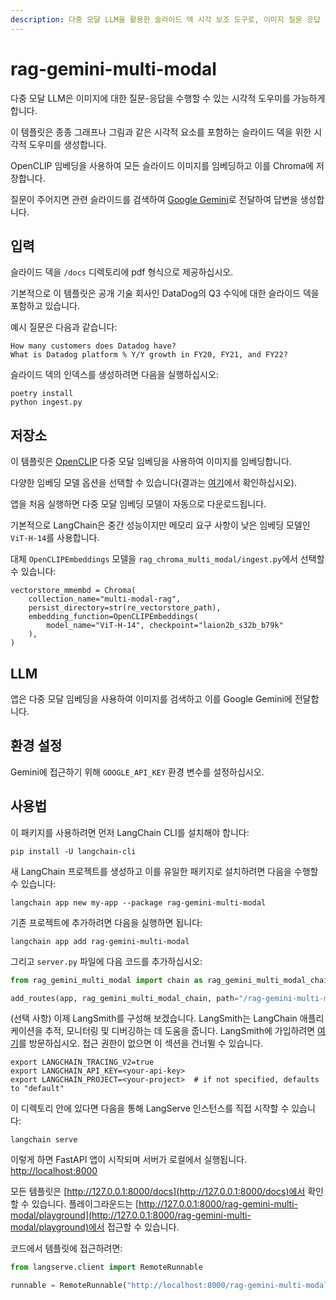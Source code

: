 ```yaml
---
description: 다중 모달 LLM을 활용한 슬라이드 덱 시각 보조 도구로, 이미지 질문 응답 기능을 제공합니다. OpenCLIP 임베딩을 사용합니다.
---
```


# rag-gemini-multi-modal

다중 모달 LLM은 이미지에 대한 질문-응답을 수행할 수 있는 시각적 도우미를 가능하게 합니다.

이 템플릿은 종종 그래프나 그림과 같은 시각적 요소를 포함하는 슬라이드 덱을 위한 시각적 도우미를 생성합니다.

OpenCLIP 임베딩을 사용하여 모든 슬라이드 이미지를 임베딩하고 이를 Chroma에 저장합니다.

질문이 주어지면 관련 슬라이드를 검색하여 [Google Gemini](https://deepmind.google/technologies/gemini/#introduction)로 전달하여 답변을 생성합니다.

## 입력

슬라이드 덱을 `/docs` 디렉토리에 pdf 형식으로 제공하십시오.

기본적으로 이 템플릿은 공개 기술 회사인 DataDog의 Q3 수익에 대한 슬라이드 덱을 포함하고 있습니다.

예시 질문은 다음과 같습니다:
```
How many customers does Datadog have?
What is Datadog platform % Y/Y growth in FY20, FY21, and FY22?
```


슬라이드 덱의 인덱스를 생성하려면 다음을 실행하십시오:
```
poetry install
python ingest.py
```


## 저장소

이 템플릿은 [OpenCLIP](https://github.com/mlfoundations/open_clip) 다중 모달 임베딩을 사용하여 이미지를 임베딩합니다.

다양한 임베딩 모델 옵션을 선택할 수 있습니다(결과는 [여기](https://github.com/mlfoundations/open_clip/blob/main/docs/openclip_results.csv)에서 확인하십시오).

앱을 처음 실행하면 다중 모달 임베딩 모델이 자동으로 다운로드됩니다.

기본적으로 LangChain은 중간 성능이지만 메모리 요구 사항이 낮은 임베딩 모델인 `ViT-H-14`를 사용합니다.

대체 `OpenCLIPEmbeddings` 모델을 `rag_chroma_multi_modal/ingest.py`에서 선택할 수 있습니다:
```
vectorstore_mmembd = Chroma(
    collection_name="multi-modal-rag",
    persist_directory=str(re_vectorstore_path),
    embedding_function=OpenCLIPEmbeddings(
        model_name="ViT-H-14", checkpoint="laion2b_s32b_b79k"
    ),
)
```


## LLM

앱은 다중 모달 임베딩을 사용하여 이미지를 검색하고 이를 Google Gemini에 전달합니다.

## 환경 설정

Gemini에 접근하기 위해 `GOOGLE_API_KEY` 환경 변수를 설정하십시오.

## 사용법

이 패키지를 사용하려면 먼저 LangChain CLI를 설치해야 합니다:

```shell
pip install -U langchain-cli
```


새 LangChain 프로젝트를 생성하고 이를 유일한 패키지로 설치하려면 다음을 수행할 수 있습니다:

```shell
langchain app new my-app --package rag-gemini-multi-modal
```


기존 프로젝트에 추가하려면 다음을 실행하면 됩니다:

```shell
langchain app add rag-gemini-multi-modal
```


그리고 `server.py` 파일에 다음 코드를 추가하십시오:
```python
from rag_gemini_multi_modal import chain as rag_gemini_multi_modal_chain

add_routes(app, rag_gemini_multi_modal_chain, path="/rag-gemini-multi-modal")
```


(선택 사항) 이제 LangSmith를 구성해 보겠습니다.
LangSmith는 LangChain 애플리케이션을 추적, 모니터링 및 디버깅하는 데 도움을 줍니다.
LangSmith에 가입하려면 [여기](https://smith.langchain.com/)를 방문하십시오.
접근 권한이 없으면 이 섹션을 건너뛸 수 있습니다.

```shell
export LANGCHAIN_TRACING_V2=true
export LANGCHAIN_API_KEY=<your-api-key>
export LANGCHAIN_PROJECT=<your-project>  # if not specified, defaults to "default"
```


이 디렉토리 안에 있다면 다음을 통해 LangServe 인스턴스를 직접 시작할 수 있습니다:

```shell
langchain serve
```


이렇게 하면 FastAPI 앱이 시작되며 서버가 로컬에서 실행됩니다.
[http://localhost:8000](http://localhost:8000)

모든 템플릿은 [http://127.0.0.1:8000/docs](http://127.0.0.1:8000/docs)에서 확인할 수 있습니다.
플레이그라운드는 [http://127.0.0.1:8000/rag-gemini-multi-modal/playground](http://127.0.0.1:8000/rag-gemini-multi-modal/playground)에서 접근할 수 있습니다.

코드에서 템플릿에 접근하려면:

```python
from langserve.client import RemoteRunnable

runnable = RemoteRunnable("http://localhost:8000/rag-gemini-multi-modal")
```